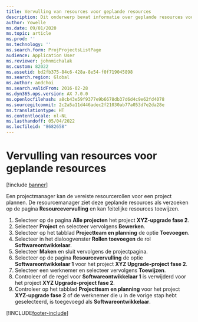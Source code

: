 ```yaml
---
title: Vervulling van resources voor geplande resources
description: Dit onderwerp bevat informatie over geplande resources voor een project.
author: Yowelle
ms.date: 09/01/2020
ms.topic: article
ms.prod: ''
ms.technology: ''
ms.search.form: ProjProjectsListPage
audience: Application User
ms.reviewer: johnmichalak
ms.custom: 82022
ms.assetid: bd2fb375-84c6-428a-8e54-f0f719045898
ms.search.region: Global
ms.author: andchoi
ms.search.validFrom: 2016-02-28
ms.dyn365.ops.version: AX 7.0.0
ms.openlocfilehash: a8cb43e59f9377e9b6678db37d6d4c9e62fd4078
ms.sourcegitcommit: 2c2a5a11d446adec2f21030ab77a053d7e2da28e
ms.translationtype: HT
ms.contentlocale: nl-NL
ms.lasthandoff: 05/04/2022
ms.locfileid: "8682658"
---
```

# <a name="resource-fulfillment-for-planned-resources"></a>Vervulling van resources voor geplande resources

[!include [banner](../includes/banner.md)]

Een projectmanager kan de vereiste resourcerollen voor een project plannen. De resourcemanager ziet deze geplande resources als verzoeken op de pagina **Resourcevervulling** en kan feitelijke resources toewijzen.

1. Selecteer op de pagina **Alle projecten** het project **XYZ-upgrade fase 2**.
2. Selecteer **Project** en selecteer vervolgens **Bewerken**.
3. Selecteer op het tabblad **Projectteam en planning** de optie **Toevoegen**.
4. Selecteer in het dialoogvenster **Rollen toevoegen** de rol **Softwareontwikkelaar**.
5. Selecteer **Maken** en sluit vervolgens de projectpagina.
6. Selecteer op de pagina **Resourcevervulling** de optie **Softwareontwikkelaar 1** voor het project **XYZ Upgrade-project fase 2**.
7. Selecteer een werknemer en selecteer vervolgens **Toewijzen**.
8. Controleer of de regel voor **Softwareontwikkelaar 1** is verwijderd voor het project **XYZ Upgrade-project fase 2**.
9. Controleer op het tabblad **Projectteam en planning** voor het project **XYZ-upgrade fase 2** of de werknemer die u in de vorige stap hebt geselecteerd, is toegevoegd als **Softwareontwikkelaar**.


[!INCLUDE[footer-include](../includes/footer-banner.md)]